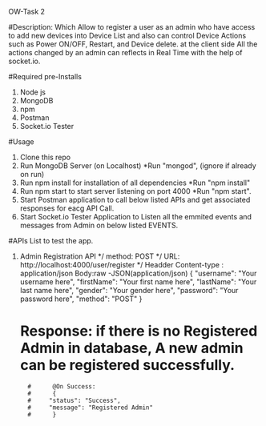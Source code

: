 OW-Task 2

#Description:
Which Allow to register a user as an admin who have access to add new devices into Device List and also can control Device Actions such as Power ON/OFF, Restart, and Device delete. at the client side All the actions changed by an admin can reflects in Real Time with the help of socket.io.

#Required pre-Installs 
1. Node js
2. MongoDB
3. npm
4. Postman
5. Socket.io Tester

#Usage
1. Clone this repo 
2. Run MongoDB Server (on Localhost)  *Run "mongod", (ignore if already on run)
3. Run npm install for installation of all dependencies *Run "npm install" 
4. Run npm start to start server listening on port 4000 *Run "npm start".
5. Start Postman application to call below listed APIs and get associated responses for eacg API Call.
6. Start Socket.io Tester Application to Listen all the emmited events and messages from Admin on below listed EVENTS. 

#APIs List to test the app.
1. Admin Registration API
                */  method: POST
                */  URL: http://localhost:4000/user/register
                */  Headder Content-type : application/json
                  Body:raw -JSON(application/json)
                  {
                  "username": "Your username here",
                  "firstName": "Your first name here",
                  "lastName": "Your last name here",
                  "gender": "Your gender here",
                  "password": "Your password here",
                  "method": "POST"
                  } 
      # Response: if there is no Registered Admin in database, A new admin can be registered successfully.  
         #      @On Success:
         #      {
         #     "status": "Success",
         #     "message": "Registered Admin"
         #      }



